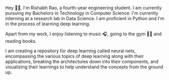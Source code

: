 Hey 👋🏻, I'm Rishabh Rao, a fourth-year engineering student. I am currently pursuing my Bachelors in Technology in Computer Science. I'm currently interning at a research lab in Data Science. I am proficient in Python and I'm in the process of learning deep learning.

Apart from my work, I enjoy listening to music 🎧, going to the gym 🏋🏻 and reading books.

I am creating a repository for deep learning called neural nets, encompassing the various topics of deep learning along with their applications, breaking the architectures down into their components, and visualizing their learnings to help understand the concepts from the ground up.

<!---
rishabhrao12/rishabhrao12 is a ✨ special ✨ repository because its `README.md` (this file) appears on your GitHub profile.
You can click the Preview link to take a look at your changes.
--->
